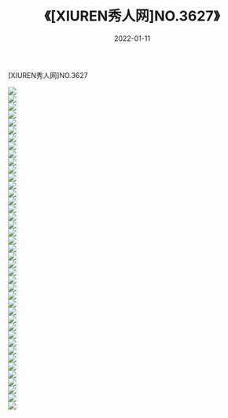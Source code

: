 ﻿---
layout: post
title:  《[XIUREN秀人网]NO.3627》
date:   2022-01-11
img: http://pic.660000.xyz/1:/秀人网/秀人网第04部分/[XIUREN秀人网]NO.3627/000.jpg
categories: [美女, 清纯, 唯美]
---

[XIUREN秀人网]NO.3627

 ![](http://pic.660000.xyz/1:/秀人网/秀人网第04部分/[XIUREN秀人网]NO.3627/001.jpg) <br>![](http://pic.660000.xyz/1:/秀人网/秀人网第04部分/[XIUREN秀人网]NO.3627/002.jpg) <br>![](http://pic.660000.xyz/1:/秀人网/秀人网第04部分/[XIUREN秀人网]NO.3627/003.jpg) <br>![](http://pic.660000.xyz/1:/秀人网/秀人网第04部分/[XIUREN秀人网]NO.3627/004.jpg) <br>![](http://pic.660000.xyz/1:/秀人网/秀人网第04部分/[XIUREN秀人网]NO.3627/005.jpg) <br>![](http://pic.660000.xyz/1:/秀人网/秀人网第04部分/[XIUREN秀人网]NO.3627/006.jpg) <br>![](http://pic.660000.xyz/1:/秀人网/秀人网第04部分/[XIUREN秀人网]NO.3627/007.jpg) <br>![](http://pic.660000.xyz/1:/秀人网/秀人网第04部分/[XIUREN秀人网]NO.3627/008.jpg) <br>![](http://pic.660000.xyz/1:/秀人网/秀人网第04部分/[XIUREN秀人网]NO.3627/009.jpg) <br>![](http://pic.660000.xyz/1:/秀人网/秀人网第04部分/[XIUREN秀人网]NO.3627/010.jpg) <br>![](http://pic.660000.xyz/1:/秀人网/秀人网第04部分/[XIUREN秀人网]NO.3627/011.jpg) <br>![](http://pic.660000.xyz/1:/秀人网/秀人网第04部分/[XIUREN秀人网]NO.3627/012.jpg) <br>![](http://pic.660000.xyz/1:/秀人网/秀人网第04部分/[XIUREN秀人网]NO.3627/013.jpg) <br>![](http://pic.660000.xyz/1:/秀人网/秀人网第04部分/[XIUREN秀人网]NO.3627/014.jpg) <br>![](http://pic.660000.xyz/1:/秀人网/秀人网第04部分/[XIUREN秀人网]NO.3627/015.jpg) <br>![](http://pic.660000.xyz/1:/秀人网/秀人网第04部分/[XIUREN秀人网]NO.3627/016.jpg) <br>![](http://pic.660000.xyz/1:/秀人网/秀人网第04部分/[XIUREN秀人网]NO.3627/017.jpg) <br>![](http://pic.660000.xyz/1:/秀人网/秀人网第04部分/[XIUREN秀人网]NO.3627/018.jpg) <br>![](http://pic.660000.xyz/1:/秀人网/秀人网第04部分/[XIUREN秀人网]NO.3627/019.jpg) <br>![](http://pic.660000.xyz/1:/秀人网/秀人网第04部分/[XIUREN秀人网]NO.3627/020.jpg) <br>![](http://pic.660000.xyz/1:/秀人网/秀人网第04部分/[XIUREN秀人网]NO.3627/021.jpg) <br>![](http://pic.660000.xyz/1:/秀人网/秀人网第04部分/[XIUREN秀人网]NO.3627/022.jpg) <br>![](http://pic.660000.xyz/1:/秀人网/秀人网第04部分/[XIUREN秀人网]NO.3627/023.jpg) <br>![](http://pic.660000.xyz/1:/秀人网/秀人网第04部分/[XIUREN秀人网]NO.3627/024.jpg) <br>![](http://pic.660000.xyz/1:/秀人网/秀人网第04部分/[XIUREN秀人网]NO.3627/025.jpg) <br>![](http://pic.660000.xyz/1:/秀人网/秀人网第04部分/[XIUREN秀人网]NO.3627/026.jpg) <br>![](http://pic.660000.xyz/1:/秀人网/秀人网第04部分/[XIUREN秀人网]NO.3627/027.jpg) <br>![](http://pic.660000.xyz/1:/秀人网/秀人网第04部分/[XIUREN秀人网]NO.3627/028.jpg) <br>![](http://pic.660000.xyz/1:/秀人网/秀人网第04部分/[XIUREN秀人网]NO.3627/029.jpg) <br>![](http://pic.660000.xyz/1:/秀人网/秀人网第04部分/[XIUREN秀人网]NO.3627/030.jpg) <br>![](http://pic.660000.xyz/1:/秀人网/秀人网第04部分/[XIUREN秀人网]NO.3627/031.jpg) <br>![](http://pic.660000.xyz/1:/秀人网/秀人网第04部分/[XIUREN秀人网]NO.3627/032.jpg) <br>![](http://pic.660000.xyz/1:/秀人网/秀人网第04部分/[XIUREN秀人网]NO.3627/033.jpg) <br>![](http://pic.660000.xyz/1:/秀人网/秀人网第04部分/[XIUREN秀人网]NO.3627/034.jpg) <br>![](http://pic.660000.xyz/1:/秀人网/秀人网第04部分/[XIUREN秀人网]NO.3627/035.jpg) <br>![](http://pic.660000.xyz/1:/秀人网/秀人网第04部分/[XIUREN秀人网]NO.3627/036.jpg) <br>![](http://pic.660000.xyz/1:/秀人网/秀人网第04部分/[XIUREN秀人网]NO.3627/037.jpg) <br>![](http://pic.660000.xyz/1:/秀人网/秀人网第04部分/[XIUREN秀人网]NO.3627/038.jpg) <br>![](http://pic.660000.xyz/1:/秀人网/秀人网第04部分/[XIUREN秀人网]NO.3627/039.jpg) <br>![](http://pic.660000.xyz/1:/秀人网/秀人网第04部分/[XIUREN秀人网]NO.3627/040.jpg) <br>![](http://pic.660000.xyz/1:/秀人网/秀人网第04部分/[XIUREN秀人网]NO.3627/041.jpg) <br>
